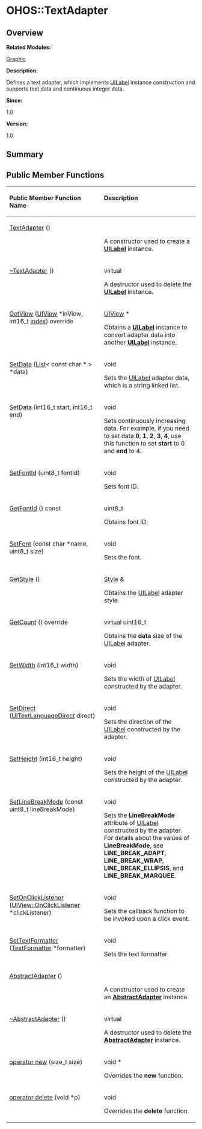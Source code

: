 # OHOS::TextAdapter<a name="ZH-CN_TOPIC_0000001054799619"></a>

## **Overview**<a name="section546493951084838"></a>

**Related Modules:**

[Graphic](Graphic.md)

**Description:**

Defines a text adapter, which implements  [UILabel](OHOS-UILabel.md)  instance construction and supports text data and continuous integer data. 

**Since:**

1.0

**Version:**

1.0

## **Summary**<a name="section1855908776084838"></a>

## Public Member Functions<a name="pub-methods"></a>

<a name="table1791602158084838"></a>
<table><thead align="left"><tr id="row1670584808084838"><th class="cellrowborder" valign="top" width="50%" id="mcps1.1.3.1.1"><p id="p560068546084838"><a name="p560068546084838"></a><a name="p560068546084838"></a>Public Member Function Name</p>
</th>
<th class="cellrowborder" valign="top" width="50%" id="mcps1.1.3.1.2"><p id="p873650574084838"><a name="p873650574084838"></a><a name="p873650574084838"></a>Description</p>
</th>
</tr>
</thead>
<tbody><tr id="row1496762910084838"><td class="cellrowborder" valign="top" width="50%" headers="mcps1.1.3.1.1 "><p id="p2115329264084838"><a name="p2115329264084838"></a><a name="p2115329264084838"></a><a href="Graphic.md#ga38bde4aa4a0952341ad74284ff686832">TextAdapter</a> ()</p>
</td>
<td class="cellrowborder" valign="top" width="50%" headers="mcps1.1.3.1.2 "><p id="p279661632084838"><a name="p279661632084838"></a><a name="p279661632084838"></a>&nbsp;</p>
<p id="p533559338084838"><a name="p533559338084838"></a><a name="p533559338084838"></a>A constructor used to create a <strong id="b1864818966084838"><a name="b1864818966084838"></a><a name="b1864818966084838"></a><a href="OHOS-UILabel.md">UILabel</a></strong> instance. </p>
</td>
</tr>
<tr id="row985556938084838"><td class="cellrowborder" valign="top" width="50%" headers="mcps1.1.3.1.1 "><p id="p264967524084838"><a name="p264967524084838"></a><a name="p264967524084838"></a><a href="Graphic.md#ga1e868c845df224beff2f3c6f49593d3b">~TextAdapter</a> ()</p>
</td>
<td class="cellrowborder" valign="top" width="50%" headers="mcps1.1.3.1.2 "><p id="p737433426084838"><a name="p737433426084838"></a><a name="p737433426084838"></a>virtual&nbsp;</p>
<p id="p1366588777084838"><a name="p1366588777084838"></a><a name="p1366588777084838"></a>A destructor used to delete the <strong id="b1477478829084838"><a name="b1477478829084838"></a><a name="b1477478829084838"></a><a href="OHOS-UILabel.md">UILabel</a></strong> instance. </p>
</td>
</tr>
<tr id="row1728673534084838"><td class="cellrowborder" valign="top" width="50%" headers="mcps1.1.3.1.1 "><p id="p2022285327084838"><a name="p2022285327084838"></a><a name="p2022285327084838"></a><a href="Graphic.md#ga733211ca13eccff628bb2712c27b885e">GetView</a> (<a href="OHOS-UIView.md">UIView</a> *inView, int16_t <a href="UTILS.md#ga1d3748ca570dcb09a2fb28e8015107dd">index</a>) override</p>
</td>
<td class="cellrowborder" valign="top" width="50%" headers="mcps1.1.3.1.2 "><p id="p2001556916084838"><a name="p2001556916084838"></a><a name="p2001556916084838"></a><a href="OHOS-UIView.md">UIView</a> *&nbsp;</p>
<p id="p1313512064084838"><a name="p1313512064084838"></a><a name="p1313512064084838"></a>Obtains a <strong id="b903806779084838"><a name="b903806779084838"></a><a name="b903806779084838"></a><a href="OHOS-UILabel.md">UILabel</a></strong> instance to convert adapter data into another <strong id="b659805803084838"><a name="b659805803084838"></a><a name="b659805803084838"></a><a href="OHOS-UILabel.md">UILabel</a></strong> instance. </p>
</td>
</tr>
<tr id="row2004720088084838"><td class="cellrowborder" valign="top" width="50%" headers="mcps1.1.3.1.1 "><p id="p398747851084838"><a name="p398747851084838"></a><a name="p398747851084838"></a><a href="Graphic.md#gabe6f62c7e3284e04b37451963e803a96">SetData</a> (<a href="OHOS-List-T.md">List</a>&lt; const char * &gt; *data)</p>
</td>
<td class="cellrowborder" valign="top" width="50%" headers="mcps1.1.3.1.2 "><p id="p1513872075084838"><a name="p1513872075084838"></a><a name="p1513872075084838"></a>void&nbsp;</p>
<p id="p2043193594084838"><a name="p2043193594084838"></a><a name="p2043193594084838"></a>Sets the <a href="OHOS-UILabel.md">UILabel</a> adapter data, which is a string linked list. </p>
</td>
</tr>
<tr id="row1153587586084838"><td class="cellrowborder" valign="top" width="50%" headers="mcps1.1.3.1.1 "><p id="p7945051084838"><a name="p7945051084838"></a><a name="p7945051084838"></a><a href="Graphic.md#ga9521d17dfaf251b42deafc182aea8a1e">SetData</a> (int16_t start, int16_t end)</p>
</td>
<td class="cellrowborder" valign="top" width="50%" headers="mcps1.1.3.1.2 "><p id="p1455002026084838"><a name="p1455002026084838"></a><a name="p1455002026084838"></a>void&nbsp;</p>
<p id="p296409454084838"><a name="p296409454084838"></a><a name="p296409454084838"></a>Sets continuously increasing data. For example, if you need to set data <strong id="b1688346563084838"><a name="b1688346563084838"></a><a name="b1688346563084838"></a>0</strong>, <strong id="b1543811595084838"><a name="b1543811595084838"></a><a name="b1543811595084838"></a>1</strong>, <strong id="b1497363476084838"><a name="b1497363476084838"></a><a name="b1497363476084838"></a>2</strong>, <strong id="b868802323084838"><a name="b868802323084838"></a><a name="b868802323084838"></a>3</strong>, <strong id="b1405106992084838"><a name="b1405106992084838"></a><a name="b1405106992084838"></a>4</strong>, use this function to set <strong id="b1424253417084838"><a name="b1424253417084838"></a><a name="b1424253417084838"></a>start</strong> to 0 and <strong id="b1989670583084838"><a name="b1989670583084838"></a><a name="b1989670583084838"></a>end</strong> to 4. </p>
</td>
</tr>
<tr id="row1097464882084838"><td class="cellrowborder" valign="top" width="50%" headers="mcps1.1.3.1.1 "><p id="p1342457153084838"><a name="p1342457153084838"></a><a name="p1342457153084838"></a><a href="Graphic.md#gaf0ec9f4036ed071ab95081bb3237f89a">SetFontId</a> (uint8_t fontId)</p>
</td>
<td class="cellrowborder" valign="top" width="50%" headers="mcps1.1.3.1.2 "><p id="p964934002084838"><a name="p964934002084838"></a><a name="p964934002084838"></a>void&nbsp;</p>
<p id="p1784367755084838"><a name="p1784367755084838"></a><a name="p1784367755084838"></a>Sets font ID. </p>
</td>
</tr>
<tr id="row1516150308084838"><td class="cellrowborder" valign="top" width="50%" headers="mcps1.1.3.1.1 "><p id="p409828436084838"><a name="p409828436084838"></a><a name="p409828436084838"></a><a href="Graphic.md#ga077ac9bece7019abc2a755031ddc5575">GetFontId</a> () const</p>
</td>
<td class="cellrowborder" valign="top" width="50%" headers="mcps1.1.3.1.2 "><p id="p2044368022084838"><a name="p2044368022084838"></a><a name="p2044368022084838"></a>uint8_t&nbsp;</p>
<p id="p1002968624084838"><a name="p1002968624084838"></a><a name="p1002968624084838"></a>Obtains font ID. </p>
</td>
</tr>
<tr id="row220012943084838"><td class="cellrowborder" valign="top" width="50%" headers="mcps1.1.3.1.1 "><p id="p457301433084838"><a name="p457301433084838"></a><a name="p457301433084838"></a><a href="Graphic.md#ga28d957b0aa0324e876a871eae1b80d3f">SetFont</a> (const char *name, uint8_t size)</p>
</td>
<td class="cellrowborder" valign="top" width="50%" headers="mcps1.1.3.1.2 "><p id="p634821284084838"><a name="p634821284084838"></a><a name="p634821284084838"></a>void&nbsp;</p>
<p id="p229681455084838"><a name="p229681455084838"></a><a name="p229681455084838"></a>Sets the font. </p>
</td>
</tr>
<tr id="row1199377186084838"><td class="cellrowborder" valign="top" width="50%" headers="mcps1.1.3.1.1 "><p id="p1932819136084838"><a name="p1932819136084838"></a><a name="p1932819136084838"></a><a href="Graphic.md#gacba8806f0f63a2b0436dbe4ec1b4d01c">GetStyle</a> ()</p>
</td>
<td class="cellrowborder" valign="top" width="50%" headers="mcps1.1.3.1.2 "><p id="p356980379084838"><a name="p356980379084838"></a><a name="p356980379084838"></a><a href="OHOS-Style.md">Style</a> &amp;&nbsp;</p>
<p id="p2108865313084838"><a name="p2108865313084838"></a><a name="p2108865313084838"></a>Obtains the <a href="OHOS-UILabel.md">UILabel</a> adapter style. </p>
</td>
</tr>
<tr id="row733966503084838"><td class="cellrowborder" valign="top" width="50%" headers="mcps1.1.3.1.1 "><p id="p740332628084838"><a name="p740332628084838"></a><a name="p740332628084838"></a><a href="Graphic.md#gaa8d1098628c391a687b08f4ccdba0a4d">GetCount</a> () override</p>
</td>
<td class="cellrowborder" valign="top" width="50%" headers="mcps1.1.3.1.2 "><p id="p91160939084838"><a name="p91160939084838"></a><a name="p91160939084838"></a>virtual uint16_t&nbsp;</p>
<p id="p2136494433084838"><a name="p2136494433084838"></a><a name="p2136494433084838"></a>Obtains the <strong id="b1280274889084838"><a name="b1280274889084838"></a><a name="b1280274889084838"></a>data</strong> size of the <a href="OHOS-UILabel.md">UILabel</a> adapter. </p>
</td>
</tr>
<tr id="row1816111946084838"><td class="cellrowborder" valign="top" width="50%" headers="mcps1.1.3.1.1 "><p id="p1822225199084838"><a name="p1822225199084838"></a><a name="p1822225199084838"></a><a href="Graphic.md#gaed7f27b1dbf4f50ae8eda00cc6cb6a27">SetWidth</a> (int16_t width)</p>
</td>
<td class="cellrowborder" valign="top" width="50%" headers="mcps1.1.3.1.2 "><p id="p2071104545084838"><a name="p2071104545084838"></a><a name="p2071104545084838"></a>void&nbsp;</p>
<p id="p547314687084838"><a name="p547314687084838"></a><a name="p547314687084838"></a>Sets the width of <a href="OHOS-UILabel.md">UILabel</a> constructed by the adapter. </p>
</td>
</tr>
<tr id="row1636930279084838"><td class="cellrowborder" valign="top" width="50%" headers="mcps1.1.3.1.1 "><p id="p1280949001084838"><a name="p1280949001084838"></a><a name="p1280949001084838"></a><a href="Graphic.md#ga618021df16f2156ddeeb12d5a8fa14f9">SetDirect</a> (<a href="Graphic.md#ga0c108f97781843f67c101b47b6c00cf0">UITextLanguageDirect</a> direct)</p>
</td>
<td class="cellrowborder" valign="top" width="50%" headers="mcps1.1.3.1.2 "><p id="p807390559084838"><a name="p807390559084838"></a><a name="p807390559084838"></a>void&nbsp;</p>
<p id="p1026847338084838"><a name="p1026847338084838"></a><a name="p1026847338084838"></a>Sets the direction of the <a href="OHOS-UILabel.md">UILabel</a> constructed by the adapter. </p>
</td>
</tr>
<tr id="row670793012084838"><td class="cellrowborder" valign="top" width="50%" headers="mcps1.1.3.1.1 "><p id="p1073682766084838"><a name="p1073682766084838"></a><a name="p1073682766084838"></a><a href="Graphic.md#ga2c83259c064091d74deac1e4a69f834c">SetHeight</a> (int16_t height)</p>
</td>
<td class="cellrowborder" valign="top" width="50%" headers="mcps1.1.3.1.2 "><p id="p1190652378084838"><a name="p1190652378084838"></a><a name="p1190652378084838"></a>void&nbsp;</p>
<p id="p1315022291084838"><a name="p1315022291084838"></a><a name="p1315022291084838"></a>Sets the height of the <a href="OHOS-UILabel.md">UILabel</a> constructed by the adapter. </p>
</td>
</tr>
<tr id="row860932558084838"><td class="cellrowborder" valign="top" width="50%" headers="mcps1.1.3.1.1 "><p id="p317650144084838"><a name="p317650144084838"></a><a name="p317650144084838"></a><a href="Graphic.md#gafc5f3b2c909753f4a7ef53daa80b530b">SetLineBreakMode</a> (const uint8_t lineBreakMode)</p>
</td>
<td class="cellrowborder" valign="top" width="50%" headers="mcps1.1.3.1.2 "><p id="p1239942840084838"><a name="p1239942840084838"></a><a name="p1239942840084838"></a>void&nbsp;</p>
<p id="p469089640084838"><a name="p469089640084838"></a><a name="p469089640084838"></a>Sets the <strong id="b273737410084838"><a name="b273737410084838"></a><a name="b273737410084838"></a>LineBreakMode</strong> attribute of <a href="OHOS-UILabel.md">UILabel</a> constructed by the adapter. For details about the values of <strong id="b1120431409084838"><a name="b1120431409084838"></a><a name="b1120431409084838"></a>LineBreakMode</strong>, see <strong id="b1646172844084838"><a name="b1646172844084838"></a><a name="b1646172844084838"></a>LINE_BREAK_ADAPT</strong>, <strong id="b404900143084838"><a name="b404900143084838"></a><a name="b404900143084838"></a>LINE_BREAK_WRAP</strong>, <strong id="b673326054084838"><a name="b673326054084838"></a><a name="b673326054084838"></a>LINE_BREAK_ELLIPSIS</strong>, and <strong id="b1713023868084838"><a name="b1713023868084838"></a><a name="b1713023868084838"></a>LINE_BREAK_MARQUEE</strong>. </p>
</td>
</tr>
<tr id="row598655452084838"><td class="cellrowborder" valign="top" width="50%" headers="mcps1.1.3.1.1 "><p id="p1000558598084838"><a name="p1000558598084838"></a><a name="p1000558598084838"></a><a href="Graphic.md#ga9aa8cecae666906c7fa3d292d6c1c842">SetOnClickListener</a> (<a href="OHOS-UIView-OnClickListener.md">UIView::OnClickListener</a> *clickListener)</p>
</td>
<td class="cellrowborder" valign="top" width="50%" headers="mcps1.1.3.1.2 "><p id="p136729102084838"><a name="p136729102084838"></a><a name="p136729102084838"></a>void&nbsp;</p>
<p id="p1170389950084838"><a name="p1170389950084838"></a><a name="p1170389950084838"></a>Sets the callback function to be invoked upon a click event. </p>
</td>
</tr>
<tr id="row1383757522084838"><td class="cellrowborder" valign="top" width="50%" headers="mcps1.1.3.1.1 "><p id="p469000950084838"><a name="p469000950084838"></a><a name="p469000950084838"></a><a href="Graphic.md#gadad75361a42fd390b5f9c5edad2f2f0b">SetTextFormatter</a> (<a href="OHOS-TextFormatter.md">TextFormatter</a> *formatter)</p>
</td>
<td class="cellrowborder" valign="top" width="50%" headers="mcps1.1.3.1.2 "><p id="p1722943691084838"><a name="p1722943691084838"></a><a name="p1722943691084838"></a>void&nbsp;</p>
<p id="p675548975084838"><a name="p675548975084838"></a><a name="p675548975084838"></a>Sets the text formatter. </p>
</td>
</tr>
<tr id="row1651809235084838"><td class="cellrowborder" valign="top" width="50%" headers="mcps1.1.3.1.1 "><p id="p994588086084838"><a name="p994588086084838"></a><a name="p994588086084838"></a><a href="Graphic.md#gab60e1c77fb98352bd62e56b550d75d88">AbstractAdapter</a> ()</p>
</td>
<td class="cellrowborder" valign="top" width="50%" headers="mcps1.1.3.1.2 "><p id="p1293018890084838"><a name="p1293018890084838"></a><a name="p1293018890084838"></a>&nbsp;</p>
<p id="p1538363430084838"><a name="p1538363430084838"></a><a name="p1538363430084838"></a>A constructor used to create an <strong id="b436487458084838"><a name="b436487458084838"></a><a name="b436487458084838"></a><a href="OHOS-AbstractAdapter.md">AbstractAdapter</a></strong> instance. </p>
</td>
</tr>
<tr id="row136537338084838"><td class="cellrowborder" valign="top" width="50%" headers="mcps1.1.3.1.1 "><p id="p1667916387084838"><a name="p1667916387084838"></a><a name="p1667916387084838"></a><a href="Graphic.md#ga86fbbc62904d459ec4fa39bab7703af7">~AbstractAdapter</a> ()</p>
</td>
<td class="cellrowborder" valign="top" width="50%" headers="mcps1.1.3.1.2 "><p id="p1573683011084838"><a name="p1573683011084838"></a><a name="p1573683011084838"></a>virtual&nbsp;</p>
<p id="p1839061885084838"><a name="p1839061885084838"></a><a name="p1839061885084838"></a>A destructor used to delete the <strong id="b346197667084838"><a name="b346197667084838"></a><a name="b346197667084838"></a><a href="OHOS-AbstractAdapter.md">AbstractAdapter</a></strong> instance. </p>
</td>
</tr>
<tr id="row1200019004084838"><td class="cellrowborder" valign="top" width="50%" headers="mcps1.1.3.1.1 "><p id="p1870233647084838"><a name="p1870233647084838"></a><a name="p1870233647084838"></a><a href="Graphic.md#ga4854963aa969ee20a6cd174a70f5cd23">operator new</a> (size_t size)</p>
</td>
<td class="cellrowborder" valign="top" width="50%" headers="mcps1.1.3.1.2 "><p id="p989838731084838"><a name="p989838731084838"></a><a name="p989838731084838"></a>void *&nbsp;</p>
<p id="p644666314084838"><a name="p644666314084838"></a><a name="p644666314084838"></a>Overrides the <strong id="b33957851084838"><a name="b33957851084838"></a><a name="b33957851084838"></a>new</strong> function. </p>
</td>
</tr>
<tr id="row1854921966084838"><td class="cellrowborder" valign="top" width="50%" headers="mcps1.1.3.1.1 "><p id="p14248898084838"><a name="p14248898084838"></a><a name="p14248898084838"></a><a href="Graphic.md#gadf1997a0f56ac2b220e7f0f8e8e0a6ef">operator delete</a> (void *p)</p>
</td>
<td class="cellrowborder" valign="top" width="50%" headers="mcps1.1.3.1.2 "><p id="p907519838084838"><a name="p907519838084838"></a><a name="p907519838084838"></a>void&nbsp;</p>
<p id="p77862512084838"><a name="p77862512084838"></a><a name="p77862512084838"></a>Overrides the <strong id="b1496153482084838"><a name="b1496153482084838"></a><a name="b1496153482084838"></a>delete</strong> function. </p>
</td>
</tr>
</tbody>
</table>

